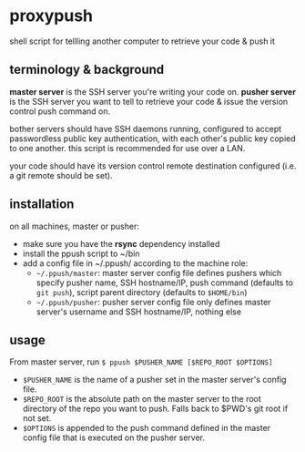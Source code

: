 # proxypush
shell script for tellling another computer to retrieve your code &amp; push it

## terminology & background
**master server** is the SSH server you're writing your code on. **pusher server** is the SSH server you want to tell to retrieve your code & issue the version control push command on.

bother servers should have SSH daemons running, configured to accept passwordless public key authentication, with each other's public key copied to one another. this script is recommended for use over a LAN.

your code should have its version control remote destination configured (i.e. a git remote should be set).

## installation

on all machines, master or pusher:
- make sure you have the **rsync** dependency installed
- install the ppush script to ~/bin
- add a config file in ~/.ppush/ according to the machine role:
  - `~/.ppush/master`: master server config file defines pushers which specify pusher name, SSH hostname/IP, push command (defaults to `git push`), script parent directory (defaults to `$HOME/bin`)
  - `~/.ppush/pusher`: pusher server config file only defines master server's username and SSH hostname/IP, nothing else

## usage

From master server, run `$ ppush $PUSHER_NAME [$REPO_ROOT $OPTIONS]`
- `$PUSHER_NAME` is the name of a pusher set in the master server's config file.
- `$REPO_ROOT` is the absolute path on the master server to the root directory of the repo you want to push. Falls back to $PWD's git root if not set.
- `$OPTIONS` is appended to the push command defined in the master config file that is executed on the pusher server.
